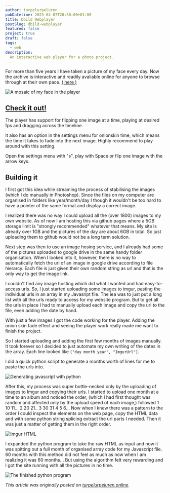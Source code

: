 ```yaml
---
author: turpelurpeluren
pubDatetime: 2023-04-07T20:30:00+01:00
title: Dbild Webplayer
postSlug: dbild-webplayer
featured: false
project: true
draft: false
tags:
  - web
description:
  An interactive web player for a photo project.
---
```


For more than five years I have taken a picture of my face every day.
Now the archive is interactive and readily avaliable online for anyone to browse through at their own pace. [( here )](https://turpelurpeluren.online/dbild)

![A mosaic of my face in the player](@assets/images/4x3-mosaik-webplayer.jpg)

## [Check it out!](https://turpelurpeluren.online/dbild)

The player has support for flipping one image at a time, playing at desired fps and dragging across the timeline.

It also has an option in the settings menu for onionskin time, which means the time it takes to fade into the next image. Highly recommend to play around with this setting.

Open the settings menu with "s", play with Space or flip one image with the arrow keys.


## Building it

I first got this idea while streaming the process of stabilising the images (which I do manually in Photoshop). Since the files on my computer are organised in folders like year/month/day I though it wouldn't be too hard to have a pointer of the same format and display a correct image.

I realized there was no way I could upload all the (over 1800) images to my own website. As of now I am hosting this via github pages where a 5GB storage limit is "strongly recommended" whatever that means. My site is already over 1GB and the pictures of the day are about 6GB in total. So just uploading them to github would not be a long term solution. 

Next step was then to use an image hosing service, and I already had some of the pictures uploaded to google drive in the same handy folder organisation. When I looked into it, however, there is no way to automatically fetch the url of an image in google drive according to file hierarcy. Each file is just given their own random string as url and that is the only way to get the image link.

I couldn't find any image hosting which did what I wanted and had easy-to-access urls. So, I just started uploading some images to imgur, pasting the individual urls in an array in my Javasript file. The iea was to just put a long list with all the urls ready to access for my website program. But to get all the urls in place I had to manually upload each image and copy the url to the file, even adding the date by hand.

With just a few images I got the code working for the player. Adding the onion skin fade effect and seeing the player work really made me want to finish the project. 

So I started uploading and adding the first few months of images manually. It took forever so I decided to just automate my own writing of the dates in the array. Each line looked like 
`["day month year", "ImgurUrl"]`.

I did a quick python script to generate a months worth of lines for me to paste the urls into. 

![Generating javascript with python](@assets/images/dbildpythontext.jpg)

 After this, my process was super bottle-necked only by the uploading of images to Imgur and copying their urls. I started to upload one month at a time to an album and noticed the order, (which I had first thought was random and affected only by the upload speed of each image,) followed 1 10 11... 2 20 21.. 3 30 31 4 5 6... Now when I knew there was a pattern to the order I could  inspect the elements on the web page, copy the HTML data and with some python string splicing extract the url parts I needed. Then it was just a matter of getting them in the right order.

![Imgur HTML](@assets/images/imgurHTML.jpg)

I expanded the python program to take the raw HTML as input and now it was spitting out a full month of organised array code for my Javascript file. 60 months with this method did not feel as much as now when I am realizing it was 60 months... But using the algorithm felt very rewarding and I got the site running with all the pictures in no time.

![The finished python program](@assets/images/dbildpythonprogram.jpg)

*This article was originally posted on [turpelurpeluren.online](https://turpelurpeluren.online/blog_posts/dbild_blogpost.html).*
